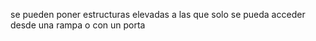 
se pueden poner estructuras elevadas a las que solo se pueda acceder desde una rampa o con un porta